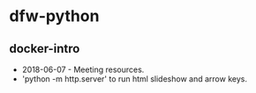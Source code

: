 # dfw-python

## docker-intro
- 2018-06-07 - Meeting resources. 
- 'python -m http.server' to run html slideshow and arrow keys.